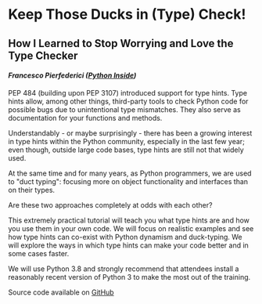 # Keep Those Ducks in (Type) Check!
## How I Learned to Stop Worrying and Love the Type Checker
#### _Francesco Pierfederici ([Python Inside](https://pythoninside.com))_

PEP 484 (building upon PEP 3107) introduced support for type hints. Type hints 
allow, among other things, third-party tools to check Python code for possible 
bugs due to unintentional type mismatches. They also serve as documentation 
for your functions and methods.

Understandably - or maybe surprisingly - there has been a growing interest in 
type hints within the Python community, especially in the last few year; even 
though, outside large code bases, type hints are still not that widely used.

At the same time and for many years, as Python programmers, we are used to 
"duct typing": focusing more on object functionality and interfaces than on 
their types.

Are these two approaches completely at odds with each other?

This extremely practical tutorial will teach you what type hints are and how 
you use them in your own code. We will focus on realistic examples and see how 
type hints can co-exist with Python dynamism and duck-typing. We will explore 
the ways in which type hints can make your code better and in some cases 
faster.

We will use Python 3.8 and strongly recommend that attendees install a 
reasonably recent version of Python 3 to make the most out of the training.

Source code available on 
[GitHub](https://github.com/pythoninside/europython2019)
